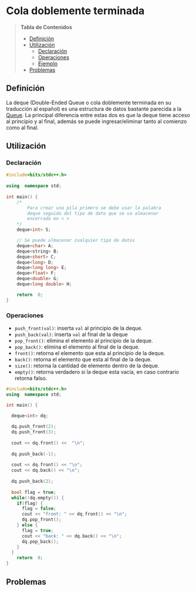 # Cola doblemente terminada


> **Tabla de Contenidos**
> * [Definición](#definicion)
> * [Utilización](#utilizacion)
>   * [Declaración](#declaracion)
>   * [Operaciones](#operaciones)
>   * [Ejemplo](#ejemplo)
> * [Problemas](#problemas)

## Definición

La deque (Double-Ended Queue o cola doblemente terminada en su traducción al español) es una estructura de datos bastante parecida a la [Queue](/edd_lineales/colas.md). La principal diferencia entre estas dos es que la deque tiene acceso al principio y al final, además se puede ingresar/eliminar tanto al comienzo como al final.

## Utilización

### Declaración
```cpp
#include<bits/stdc++.h>
 
using  namespace std;
  
int main() {
	/*
		Para crear una pila primero se debe usar la palabra
		deque seguida del tipo de dato que se va almacenar 
		encerrado en < >
	*/
	deque<int> S;

	// Se puede almacenar cualquier tipo de datos
	deque<char> A;
	deque<string> B;
	deque<short> C;
	deque<long> D;
	deque<long long> E;
	deque<float> F;
	deque<double> G;
	deque<long double> H;

	return  0;
}
```

### Operaciones

* `push_front(val)`: inserta `val` al principio de la deque.
* `push_back(val)`: inserta `val` al final de la deque
* `pop_front()`: elimina el elemento al principio de la deque.
* `pop_back()`: elimina el elemento al final de la deque.
* `front()`: retorna el elemento que esta al principio de la deque.
* `back()`: retorna el elemento que esta al final de la deque.
* `size()`: retorna la cantidad de elemento dentro de la deque.
* `empty()`: retorna verdadero si la deque esta vacía, en caso contrario retorna falso.

```cpp
#include<bits/stdc++.h>
using  namespace std;

int main() {

  deque<int> dq;
  
  dq.push_front(2);
  dq.push_front(3);
  
  cout << dq.front() <<  "\n";
  
  dq.push_back(-1);
  
  cout << dq.front() << "\n";
  cout << dq.back() << "\n";
  
  dq.push_back(2);
  
  bool flag = true;
  while(!dq.empty()) {
    if(flag) {
      flag = false;
      cout << "front: " << dq.front() << "\n";
      dq.pop_front();
    } else {
      flag = true;
      cout << "back: " << dq.back() << "\n";
      dq.pop_back();
    }
  }
	return  0;
}
```

## Problemas
